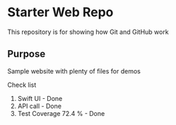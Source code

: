# Starter Web Repo

This repository is for showing how Git and GitHub work

## Purpose

Sample website with plenty of files for demos

Check list
1. Swift UI - Done
2. API call - Done
3. Test Coverage 72.4 % - Done
